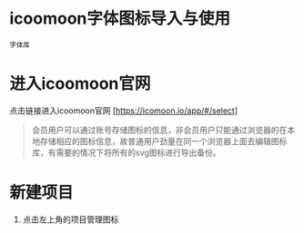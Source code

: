 # icoomoon字体图标导入与使用

`字体库`

# 进入icoomoon官网

点击链接进入icoomoon官网 [https://icomoon.io/app/#/select]
> 会员用户可以通过账号存储图标的信息，非会员用户只能通过浏览器的在本地存储相应的图标信息，故普通用户劲量在同一个浏览器上面去编辑图标库，有需要的情况下将所有的svg图标进行导出备份。

# 新建项目

 1. 点击左上角的项目管理图标
